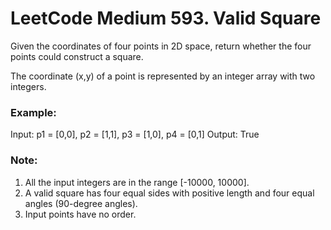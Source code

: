 # LeetCode Medium 593. Valid Square
Given the coordinates of four points in 2D space, return whether the four points could construct a square.

The coordinate (x,y) of a point is represented by an integer array with two integers.

### Example:

Input: p1 = [0,0], p2 = [1,1], p3 = [1,0], p4 = [0,1]
Output: True
 

### Note:

1. All the input integers are in the range [-10000, 10000].
2. A valid square has four equal sides with positive length and four equal angles (90-degree angles).
3. Input points have no order.
